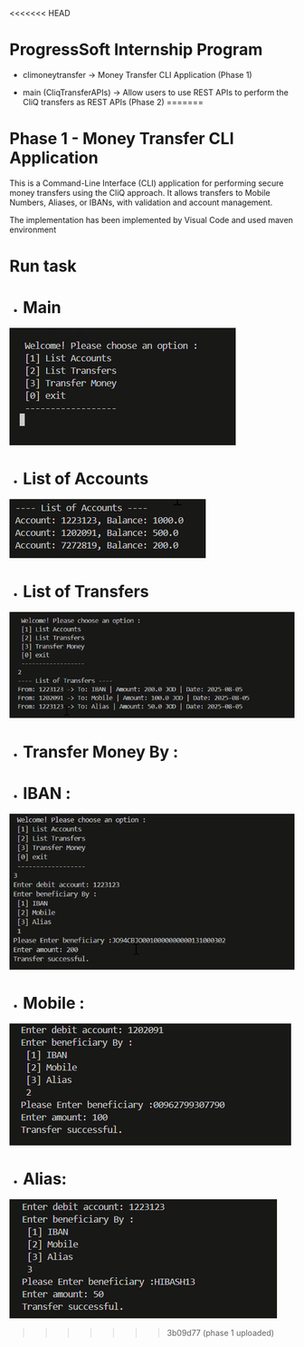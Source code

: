 <<<<<<< HEAD
# ProgressSoft Internship Program

- climoneytransfer -> Money Transfer CLI Application (Phase 1)

- main (CliqTransferAPIs) -> Allow users to use REST APIs to perform the CliQ transfers as REST APIs (Phase 2)
=======
# Phase 1 - Money Transfer CLI Application

This is a Command-Line Interface (CLI) application for performing secure money transfers using the CliQ approach. It allows transfers to Mobile Numbers, Aliases, or IBANs, with validation and account management.

The implementation has been implemented by Visual Code and used maven environment

# Run task 
- # Main

![alt text](image.png)

- # List of Accounts

![alt text](image-1.png)

- # List of Transfers

![alt text](image-5.png)

- # Transfer Money By :

* # IBAN :

![alt text](image-2.png)

* # Mobile :

![alt text](image-3.png)

* # Alias:

![alt text](image-4.png)






>>>>>>> 3b09d77 (phase 1 uploaded)
